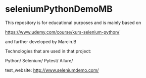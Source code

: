 # seleniumPythonDemoMB
This repository is for educational purposes and is mainly based on

https://www.udemy.com/course/kurs-selenium-python/

and further developed by Marcin.B

Technologies that are used in that project:


Python/
Selenium/
Pytest/
Allure/

test_website:
http://www.seleniumdemo.com/
